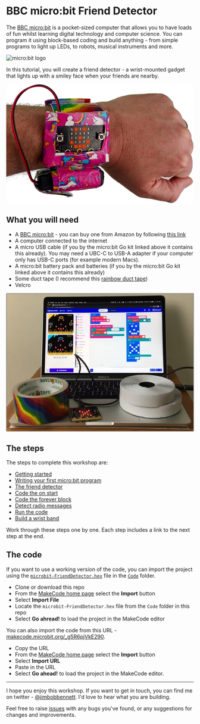 # BBC micro:bit Friend Detector

The [BBC micro:bit](https://amzn.to/2UxQNiM) is a pocket-sized computer that allows you to have loads of fun whilst learning digital technology and computer science. You can program it using block-based coding and build anything - from simple programs to light up LEDs, to robots, musical instruments and more.

![micro:bit logo](https://microbit.org/images/microbit-logo-stripped.png)

In this tutorial, you will create a friend detector - a wrist-mounted gadget that lights up with a smiley face when your friends are nearby.

![The final, finished Friend Detector with a micro:bit in a duct tape strap on a wrist with lights showing a smiling face](./Images/WorkingOnWrist.jpg)

## What you will need

* A [BBC micro:bit]((https://amzn.to/2UxQNiM)) - you can buy one from Amazon by following [this link](https://amzn.to/2UxQNiM)
* A computer connected to the internet
* A micro USB cable (if you by the micro:bit Go kit linked above it contains this already). You may need a UBC-C to USB-A adapter if your computer only has USB-C ports (for example modern Macs).
* A micro:bit battery pack and batteries (if you by the micro:bit Go kit linked above it contains this already)
* Some duct tape (I recommend this [rainbow duct tape](https://amzn.to/2XLnFGN))
* Velcro

![Picture of what is needed - a micro:bit with power pack, duct tape, velcro and a computer](./Images/Parts.jpg)

## The steps

The steps to complete this workshop are:

* [Getting started](./Steps/GettingStarted.md)
* [Writing your first micro:bit program](./Steps/ProgrammingTheMicrobit.md)
* [The friend detector](./Steps/Algorithm.md)
* [Code the on start](./Steps/OnStartCode.md)
* [Code the forever block](./Steps/ForeverCode.md)
* [Detect radio messages](./Steps/OnRadioCode.md)
* [Run the code](./Steps/RunTheCode.md)
* [Build a wrist band](./Steps/WristBand.md)

Work through these steps one by one. Each step includes a link to the next step at the end.

## The code

If you want to use a working version of the code, you can import the project using the [`microbit-FriendDetector.hex`](./Code/microbit-FriendDetector.hex) file in the [`Code`](./Code) folder.

* Clone or download this repo
* From the [MakeCode home page](https://makecode.microbit.org/) select the **Import** button
* Select **Import File**
* Locate the `microbit-FriendDetector.hex` file from the `Code` folder in this repo
* Select **Go ahread!** to load the project in the MakeCode editor

You can also import the code from this URL -
[makecode.microbit.org/_g5R6pjVkE290](https://makecode.microbit.org/_g5R6pjVkE290).

* Copy the URL
* From the [MakeCode home page](https://makecode.microbit.org/) select the **Import** button
* Select **Import URL**
* Paste in the URL
* Select **Go ahead!** to load the project in the MakeCode editor.

<hr/>

I hope you enjoy this workshop. If you want to get in touch, you can find me on twitter - [@jimbobbennett](https://twitter.com/jimbobbennett). I'd love to hear what you are building.

Feel free to raise [issues](https://github.com/jimbobbennett/MicroBitFriendDetector/issues) with any bugs you've found, or any suggestions for changes and improvements.